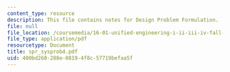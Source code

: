 ```yaml
---
content_type: resource
description: This file contains notes for Design Problem Formulation.
file: null
file_location: /coursemedia/16-01-unified-engineering-i-ii-iii-iv-fall-2005-spring-2006/400bd260288e08194f8c57719befaa5f_spr_sysprob4.pdf
file_type: application/pdf
resourcetype: Document
title: spr_sysprob4.pdf
uid: 400bd260-288e-0819-4f8c-57719befaa5f
---
```


